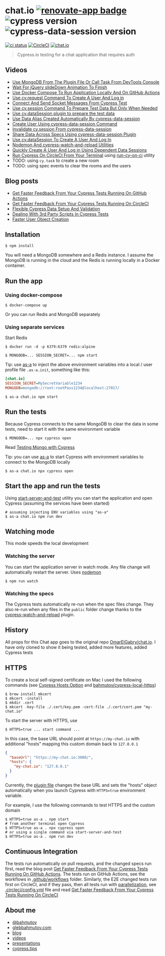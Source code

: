 # chat.io [![renovate-app badge][renovate-badge]][renovate-app] ![cypress version](https://img.shields.io/badge/cypress-9.1.1-brightgreen) ![cypress-data-session version](https://img.shields.io/badge/cypress--data--session-1.14.2-brightgreen)

[![ci status][ci image]][ci url] [![CircleCI](https://circleci.com/gh/bahmutov/chat.io/tree/main.svg?style=svg)](https://circleci.com/gh/bahmutov/chat.io/tree/main) [![chat.io](https://img.shields.io/endpoint?url=https://dashboard.cypress.io/badge/detailed/f1j79r/main&style=flat&logo=cypress)](https://dashboard.cypress.io/projects/f1j79r/runs)

> Cypress.io testing for a chat application that requires auth

## Videos

- [Use MongoDB From The Plugin File Or Call Task From DevTools Console](https://youtu.be/h-pXOjgZG24)
- [Wait For jQuery slideDown Animation To Finish](https://youtu.be/vsH2SESJuik)
- [Use Docker Compose To Run Application Locally And On GitHub Actions](https://youtu.be/QiaphZibZsE)
- [Use cy.request Command To Create A User And Log in](https://youtu.be/EKq7RC_uNsA)
- [Connect And Send Socket Messages From Cypress Test](https://youtu.be/Wk4l8p9JQNA)
- [Use cy.session Command To Prepare Test Data But Only When Needed](https://youtu.be/1SOn8NbZF4o)
- [Use cy.dataSession plugin to prepare the test data](https://youtu.be/As5yqkoZOx8)
- [Use Data Alias Created Automatically By cypress-data-session](https://youtu.be/VQtjDGCuRzI)
- [Create User Using cypress-data-session Command](https://youtu.be/P-sb5OHSNsM)
- [Invalidate cy.session From cypress-data-session](https://youtu.be/SyDz6l_EFoc)
- [Share Data Across Specs Using cypress-data-session Plugin](https://youtu.be/ws4TitQJ7fQ)
- [Use cy.dataSession To Create A User And Log In](https://youtu.be/PTlcRBgFJaM)
- [Nodemon And cypress-watch-and-reload Utilities](https://youtu.be/fy4qYGK690Q)
- [Quickly Create A User And Log in Using Dependent Data Sessions](https://www.youtube.com/watch?v=0KTGc83wSoA)
- [Run Cypress On CircleCI From Your Terminal](https://youtu.be/fBcoMmNBY5w) using [run-cy-on-ci](https://github.com/bahmutov/run-cy-on-ci) utility
- TODO: using `cy.task` to create a new room
- TODO: using spec events to clear the rooms and the users

## Blog posts

- [Get Faster Feedback From Your Cypress Tests Running On GitHub Actions](https://glebbahmutov.com/blog/faster-ci-feedback/)
- [Get Faster Feedback From Your Cypress Tests Running On CircleCI](https://glebbahmutov.com/blog/faster-ci-feedback-on-circleci/)
- [Flexible Cypress Data Setup And Validation](https://glebbahmutov.com/blog/cypresss-data-session/)
- [Dealing With 3rd Party Scripts In Cypress Tests](https://glebbahmutov.com/blog/3rd-party/)
- [Faster User Object Creation](https://glebbahmutov.com/blog/faster-user-creation/)

## Installation

```shell
$ npm install
```

You will need a MongoDB somewhere and a Redis instance. I assume the MongoDB is running in the cloud and the Redis is running locally in a Docker container.

## Run the app

### Using docker-compose

```shell
$ docker-compose up
```

Or you can run Redis and MongoDB separately

### Using separate services

Start Redis

```shell
$ docker run -d -p 6379:6379 redis:alpine
```

```shell
$ MONGODB=... SESSION_SECRET=... npm start
```

Tip: use [as-a](https://github.com/bahmutov/as-a) to inject the above environment variables into a local / user profile file `.as-a.init`, something like this:

```ini
[chat.io]
SESSION_SECRET=MySecretVariable1234
MONGODB=mongodb://root:rootPass1234@localhost:27017/
```

```shell
$ as-a chat.io npm start
```

## Run the tests

Because Cypress connects to the same MongoDB to clear the data in some tests, need to start it with the same environment variable

```shell
$ MONGODB=... npx cypress open
```

Read [Testing Mongo with Cypress](https://glebbahmutov.com/blog/testing-mongo-with-cypress/)

Tip: you can use [as-a](https://github.com/bahmutov/as-a) to start Cypress with environment variables to connect to the MongoDB locally

```shell
$ as-a chat.io npx cypress open
```

## Start the app and run the tests

Using [start-server-and-test](https://github.com/bahmutov/start-server-and-test) utility you can start the application and open Cypress (assuming the services have been started)

```shell
# assuming injecting ENV variables using "as-a"
$ as-a chat.io npm run dev
```

## Watching mode

This mode speeds the local development

### Watching the server

You can start the application server in watch mode. Any file change will automatically restart the server. Uses [nodemon](https://github.com/remy/nodemon)

```shell
$ npm run watch
```

### Watching the specs

The Cypress tests automatically re-run when the spec files change. They also re-run when any files in the `public` folder change thanks to the [cypress-watch-and-reload](https://github.com/bahmutov/cypress-watch-and-reload) plugin.

## History

All props for this Chat app goes to the original repo [OmarElGabry/chat.io](https://github.com/OmarElGabry/chat.io). I have only cloned to show it being tested, added more features, added Cypress tests

## HTTPS

To create a local self-signed certificate on Mac I used the following commands (see [Cypress Hosts Option](https://glebbahmutov.com/blog/cypress-hosts-option/) and [bahmutov/cypress-local-https](https://github.com/bahmutov/cypress-local-https))

```
$ brew install mkcert
$ mkcert -install
$ mkdir .cert
$ mkcert -key-file ./.cert/key.pem -cert-file ./.cert/cert.pem "my-chat.io"
```

To start the server with HTTPS, use

```
$ HTTPS=true ... start command ...
```

In this case, the base URL should point at `https://my-chat.io` with additional "hosts" mapping this custom domain back to `127.0.0.1`

```json
{
  "baseUrl": "https://my-chat.io:3000/",
  "hosts": {
    "my-chat.io": "127.0.0.1"
  }
}
```

Currently, the [plugin file](./cypress/plugins/index.js) changes the base URL and sets the "hosts" object automatically when you launch Cypress with `HTTPS=true` environment variable.

For example, I use the following commands to test HTTPS and the custom domain

```
$ HTTPS=true as-a . npm start
# from another terminal open Cypress
$ HTTPS=true as-a . npx cypress open
# or using a single command via start-server-and-test
$ HTTPS=true as-a . npm run dev
```

## Continuous Integration

The tests run automatically on pull requests, and the changed specs run first, read the blog post [Get Faster Feedback From Your Cypress Tests Running On GitHub Actions](https://glebbahmutov.com/blog/faster-ci-feedback/). The tests run on GitHub Actions, see the workflows in [.github/workflows](./.github/workflows) folder. Similarly, the E2E changed tests run first on CircleCI, and if they pass, then all tests run with [parallelization](https://on.cypress.io/parallelization), see [.circleci/config.yml](./.circleci/config.yml) file and read [Get Faster Feedback From Your Cypress Tests Running On CircleCI](https://glebbahmutov.com/blog/faster-ci-feedback-on-circleci/)

## About me

- [@bahmutov](https://twitter.com/bahmutov)
- [glebbahmutov.com](https://glebbahmutov.com)
- [blog](https://glebbahmutov.com/blog)
- [videos](https://www.youtube.com/glebbahmutov)
- [presentations](https://slides.com/bahmutov)
- [cypress.tips](https://cypress.tips)

[ci image]: https://github.com/bahmutov/chat.io/workflows/ci/badge.svg?branch=main
[ci url]: https://github.com/bahmutov/chat.io/actions
[renovate-badge]: https://img.shields.io/badge/renovate-app-blue.svg
[renovate-app]: https://renovateapp.com/
